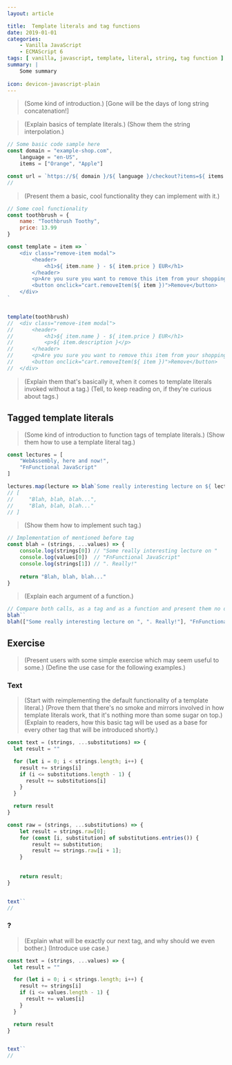 ```yaml
---
layout: article

title:  Template literals and tag functions
date: 2019-01-01
categories:
    - Vanilla JavaScript
    - ECMAScript 6
tags: [ vanilla, javascript, template, literal, string, tag function ]
summary: |
    Some summary
    
icon: devicon-javascript-plain
---
```


> (Some kind of introduction.) [Gone will be the days of long string concatenation!]

> (Explain basics of template literals.)
> (Show them the string interpolation.)

```javascript
// Some basic code sample here
const domain = "example-shop.com",
    language = "en-US",
    items = ["Orange", "Apple"]

const url = `https://${ domain }/${ language }/checkout?items=${ items }`
//
```

> (Present them a basic, cool functionality they can implement with it.)

```javascript
// Some cool functionality
const toothbrush = { 
    name: "Toothbrush Toothy", 
    price: 13.99
}

const template = item => `
    <div class="remove-item modal">
        <header>
            <h1>${ item.name } - ${ item.price } EUR</h1>
        </header>
        <p>Are you sure you want to remove this item from your shopping cart?</p>
        <button onclick="cart.removeItem(${ item })">Remove</button>
    </div>
`


template(toothbrush)
//  <div class="remove-item modal">
//      <header>
//          <h1>${ item.name } - ${ item.price } EUR</h1>
//          <p>${ item.description }</p>
//      </header>
//      <p>Are you sure you want to remove this item from your shopping cart?</p>
//      <button onclick="cart.removeItem(${ item })">Remove</button>
//  </div>
```

> (Explain them that's basically it, when it comes to template literals invoked without a tag.)
> (Tell, to keep reading on, if they're curious about tags.)

## Tagged template literals
> (Some kind of introduction to function tags of template literals.)
> (Show them how to use a template literal tag.)

```javascript
const lectures = [
    "WebAssembly, here and now!", 
    "FnFunctional JavaScript"
]

lectures.map(lecture => blah`Some really interesting lecture on ${ lecture }. Really!`)
// [
//     "Blah, blah, blah...",
//     "Blah, blah, blah..."
// ]
```

> (Show them how to implement such tag.)

```javascript
// Implementation of mentioned before tag
const blah = (strings, ...values) => {
    console.log(strings[0]) // "Some really interesting lecture on "
    console.log(values[0])  // "FnFunctional JavaScript"
    console.log(strings[1]) // ". Really!"
        
    return "Blah, blah, blah..."
}
```


> (Explain each argument of a function.)

```javascript
// Compare both calls, as a tag and as a function and present them no difference on the output.
blah``
blah(["Some really interesting lecture on ", ". Really!"], "FnFunctional JavaScript")
```

## Exercise
> (Present users with some simple exercise which may seem useful to some.)
> (Define the use case for the following examples.)

### Text
> (Start with reimplementing the default functionality of a template literal.)
> (Prove them that there's no smoke and mirrors involved in how template literals work, that it's nothing more than some sugar on top.)
> (Explain to readers, how this basic tag will be used as a base for every other tag that will be introduced shortly.)

```javascript
const text = (strings, ...substitutions) => {
  let result = ""

  for (let i = 0; i < strings.length; i++) {
    result += strings[i]
    if (i <= substitutions.length - 1) {
      result += substitutions[i]
    }
  }

  return result
}

const raw = (strings, ...substitutions) => {
    let result = strings.raw[0];
    for (const [i, substitution] of substitutions.entries()) {
        result += substitution;
        result += strings.raw[i + 1];
    }
    
    
    return result;
}


text``
//
```

### ?
> (Explain what will be exactly our next tag, and why should we even bother.)
> (Introduce use case.)

```javascript
const text = (strings, ...values) => {
  let result = ""

  for (let i = 0; i < strings.length; i++) {
    result += strings[i]
    if (i <= values.length - 1) {
      result += values[i]
    }
  }

  return result
}


text``
//
```